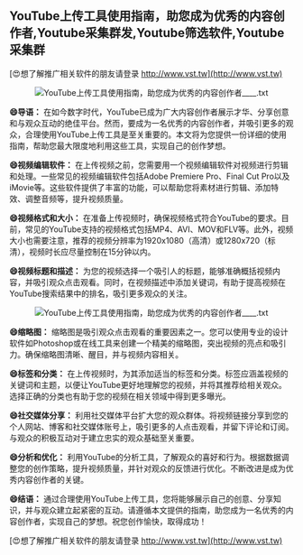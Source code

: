 ## **YouTube上传工具使用指南，助您成为优秀的内容创作者,Youtube采集群发,Youtube筛选软件,Youtube采集群**

[😍想了解推广相关软件的朋友请登录 http://www.vst.tw](http://www.vst.tw)

 <center><img src="https://vst.tw/MP4/tuiguang/png/8.png" alt="YouTube上传工具使用指南，助您成为优秀的内容创作者____.txt"></center>

**😄导语：**
在如今数字时代，YouTube已成为广大内容创作者展示才华、分享创意和与观众互动的绝佳平台。然而，要成为一名优秀的内容创作者，并吸引更多的观众，合理使用YouTube上传工具是至关重要的。本文将为您提供一份详细的使用指南，帮助您最大限度地利用这些工具，实现自己的创作梦想。

**😄视频编辑软件：**
在上传视频之前，您需要用一个视频编辑软件对视频进行剪辑和处理。一些常见的视频编辑软件包括Adobe Premiere Pro、Final Cut Pro以及iMovie等。这些软件提供了丰富的功能，可以帮助您将素材进行剪辑、添加特效、调整音频等，提升视频质量。

**😄视频格式和大小：**
在准备上传视频时，确保视频格式符合YouTube的要求。目前，常见的YouTube支持的视频格式包括MP4、AVI、MOV和FLV等。此外，视频大小也需要注意，推荐的视频分辨率为1920x1080（高清）或1280x720（标清），视频时长应尽量控制在15分钟以内。

**😄视频标题和描述：**
为您的视频选择一个吸引人的标题，能够准确概括视频内容，并吸引观众点击观看。同时，在视频描述中添加关键词，有助于提高视频在YouTube搜索结果中的排名，吸引更多观众的关注。

 <center><img src="https://vst.tw/MP4/tuiguang/png/5.png" alt="YouTube上传工具使用指南，助您成为优秀的内容创作者____.txt"></center>

**😄缩略图：**
缩略图是吸引观众点击观看的重要因素之一。您可以使用专业的设计软件如Photoshop或在线工具来创建一个精美的缩略图，突出视频的亮点和吸引力。确保缩略图清晰、醒目，并与视频内容相关。

**😄标签和分类：**
在上传视频时，为其添加适当的标签和分类。标签应涵盖视频的关键词和主题，以便让YouTube更好地理解您的视频，并将其推荐给相关观众。选择正确的分类也有助于您的视频在相关领域中得到更多曝光。

**😄社交媒体分享：**
利用社交媒体平台扩大您的观众群体。将视频链接分享到您的个人网站、博客和社交媒体账号上，吸引更多的人点击观看，并留下评论和订阅。与观众的积极互动对于建立忠实的观众基础至关重要。

**😄分析和优化：**
利用YouTube的分析工具，了解观众的喜好和行为。根据数据调整您的创作策略，提升视频质量，并针对观众的反馈进行优化。不断改进是成为优秀内容创作者的关键。

**😄结语：**
通过合理使用YouTube上传工具，您将能够展示自己的创意、分享知识，并与观众建立起紧密的互动。请遵循本文提供的指南，助您成为一名优秀的内容创作者，实现自己的梦想。祝您创作愉快，取得成功！

[😍想了解推广相关软件的朋友请登录 http://www.vst.tw](http://www.vst.tw)



